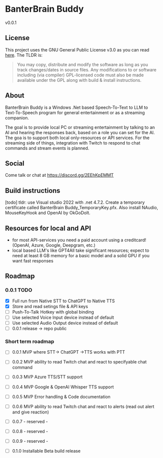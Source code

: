 # BanterBrain Buddy
v0.0.1

## License
This project uses the GNU General Public License v3.0 as you can read [here](./LICENSE.txt). The TLDR is:

>You may copy, distribute and modify the software as long as you track changes/dates in source files. Any modifications to or software including (via compiler) GPL-licensed code must also be made available under the GPL along with build & install instructions.

## About
BanterBrain Buddy is a Windows .Net based Speech-To-Text to LLM to Text-To-Speech program for general entertainment or as a streaming companion.

The goal is to provide local PC or streaming entertainment by talking to an AI and hearing the responses back, based on a role you can set for the AI. The goa is to support both local only-resources or API services.
For the streaming side of things, integration with Twitch to respond to chat commands and stream events is planned.

## Social
Come talk or chat at https://discord.gg/2EEhKpEMMT

## Build instructions
[todo]
tldr: use Visual studio 2022 with .net 4.7.2. Create a temporary certificate called BanterBrain Buddy_TemporaryKey.pfx. Also install NAudio, MouseKeyHook and OpenAI by OkGoDolt. 

## Resources for local and API
- for most API-services you need a paid account using a creditcard! (OpenAI, Azure, Google, Deepgram, etc.)
- local based LLM's like GPT4All take significant resources; expect to need at least 8 GB memory for a basic model and a solid GPU if you want fast responses

## Roadmap

### 0.0.1 TODO
- [X] Full run from Native STT to ChatGPT to Native TTS
- [X] Store and read setings file & API keys
- [ ] Push-To-Talk Hotkey with global binding
- [ ] Use selected Voice Input device instead of default
- [ ] Use selected Audio Output device instead of default
- [ ] 0.0.1 release -> repo public
 
### Short term roadmap
- [ ] 0.0.1 MVP where STT-> ChatGPT ->TTS works with PTT
- [ ] 0.0.2 MVP ability to read Twitch chat and react to specifyable chat command
- [ ] 0.0.3 MVP Azure TTS/STT support
- [ ] 0.0.4 MVP Google & OpenAI Whisper TTS support
- [ ] 0.0.5 MVP Error handling & Code documentation
- [ ] 0.0.6 MVP ability to read Twitch chat and react to alerts (read out alert and give reaction)
- [ ] 0.0.7 - reserved -
- [ ] 0.0.8 - reserved -
- [ ] 0.0.9 - reserved -
- [ ] 0.1.0 Installable Beta build release

